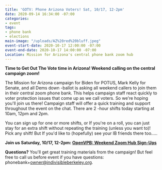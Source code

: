 ```yaml
---
title: 'GOTV: Phone Arizona Voters! Sat, 10/17, 12-2pm'
date: 2020-09-14 16:34:00 -07:00
categories:
- event
tags:
- phone bank
- elections
main-image: "/uploads/AZ%20red%20bluff.jpeg"
event-start-date: 2020-10-17 12:00:00 -07:00
event-end-date: 2020-10-17 14:00:00 -07:00
Location: Mission for Arizona's central phone bank zoom hub
---
```


**Time to Get Out The Vote time in Arizona!    Weekend calling on the central campaign zoom!**

The Mission for Arizona campaign for Biden for POTUS, Mark Kelly for Senate, and all Dems down -ballot is asking all weekend callers to join them in their central zoom phone bank.  This helps campaign staff react quickly to voter protection issues that come up as we call voters.  So we're hoping you'll join us there!  Campaign staff will offer a quick training and support throughout the event on the chat. There are 2 -hour shifts today starting at  10am, 12pm and 2pm.  

You can sign up for one or more shifts, or If you're on a roll, you can just stay for an extra shift without repeating the training (unless you want to)! Pick any shift! But If you'd like to (hopefully) see your IB friends there too.....

**Join us Saturday, 10/17, 12-2pm: [OpenVPB: Weekend Zoom Hub Sign-Ups  ](https://www.mobilize.us/missionforaz/event/312751/)**

**Questions?** You'll get great training materials from the campaign! But feel free to call us before event if you have questions: phonebank\+owner@indivisibleberkeley.org.